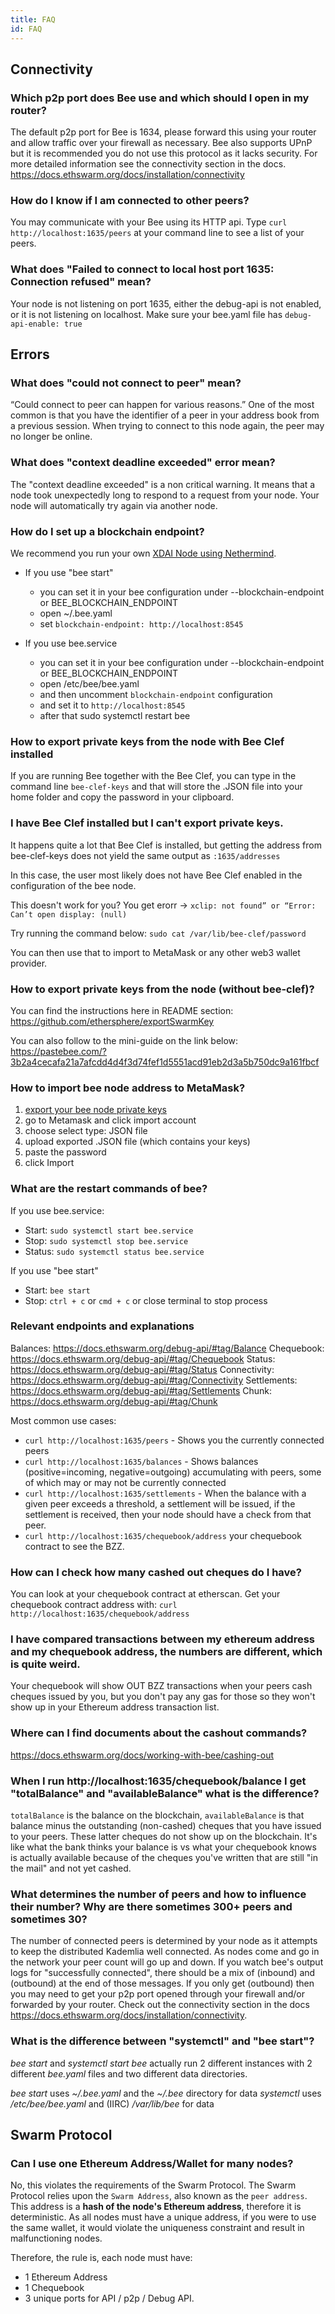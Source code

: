 ```yaml
---
title: FAQ
id: FAQ
---
```


## Connectivity

### Which p2p port does Bee use and which should I open in my router?

The default p2p port for Bee is 1634, please forward this using your router and allow traffic over your firewall as necessary. Bee also supports UPnP but it is recommended you do not use this protocol as it lacks security. For more detailed information see the connectivity section in the docs. https://docs.ethswarm.org/docs/installation/connectivity

### How do I know if I am connected to other peers?

You may communicate with your Bee using its HTTP api. Type `curl http://localhost:1635/peers` at your command line to see a list of your peers.

### What does "Failed to connect to local host port 1635: Connection refused" mean?

Your node is not listening on port 1635, either the debug-api is not enabled, or it is not listening on localhost. Make sure your bee.yaml file has `debug-api-enable: true`

## Errors

### What does "could not connect to peer" mean?

“Could connect to peer can happen for various reasons.” One of the most common is that you have the identifier of a peer in your address book from a previous session. When trying to connect to this node again, the peer may no longer be online.

### What does "context deadline exceeded" error mean?

The "context deadline exceeded" is a non critical warning. It means that a node took unexpectedly long to respond to a request from your node. Your node will automatically try again via another node.

### How do I set up a blockchain endpoint?

We recommend you run your own [XDAI Node using Nethermind](https://www.xdaichain.com/for-validators/new-validator-process-flow/nethermind-node-setup).

- If you use "bee start"

  - you can set it in your bee configuration under --blockchain-endpoint or BEE_BLOCKCHAIN_ENDPOINT
  - open ~/.bee.yaml
  - set `blockchain-endpoint: http://localhost:8545`

- If you use bee.service
  - you can set it in your bee configuration under --blockchain-endpoint or BEE_BLOCKCHAIN_ENDPOINT
  - open /etc/bee/bee.yaml
  - and then uncomment `blockchain-endpoint` configuration
  - and set it to `http://localhost:8545`
  - after that sudo systemctl restart bee

### How to export private keys from the node with Bee Clef installed

If you are running Bee together with the Bee Clef, you can type in the command line `bee-clef-keys` and that will store the .JSON file into your home folder and copy the password in your clipboard.

### I have Bee Clef installed but I can't export private keys.

It happens quite a lot that Bee Clef is installed, but getting the address from bee-clef-keys does not yield the same output as `:1635/addresses`

In this case, the user most likely does not have Bee Clef enabled in the configuration of the bee node.

This doesn't work for you? You get erorr -> `xclip: not found” or “Error: Can’t open display: (null)`

Try running the command below:
`sudo cat /var/lib/bee-clef/password`

You can then use that to import to MetaMask or any other web3 wallet provider.

### How to export private keys from the node (without bee-clef)?

You can find the instructions here in README section:
https://github.com/ethersphere/exportSwarmKey

You can also follow to the mini-guide on the link below:
https://pastebee.com/?3b2a4cecafa21a7afcdd4d4f3d74fef1d5551acd91eb2d3a5b750dc9a161fbcf

### How to import bee node address to MetaMask?

1. [export your bee node private keys](https://hackmd.io/tfKVeHaIQGewlGTC4ooESg#How-to-export-private-keys-from-the-node-with-bee-claf-installed)
2. go to Metamask and click import account
3. choose select type: JSON file
4. upload exported .JSON file (which contains your keys)
5. paste the password
6. click Import

### What are the restart commands of bee?

If you use bee.service:

- Start: `sudo systemctl start bee.service`
- Stop: `sudo systemctl stop bee.service`
- Status: `sudo systemctl status bee.service`

If you use "bee start"

- Start: `bee start`
- Stop: `ctrl + c` or `cmd + c` or close terminal to stop process

### Relevant endpoints and explanations

Balances: https://docs.ethswarm.org/debug-api/#tag/Balance
Chequebook: https://docs.ethswarm.org/debug-api/#tag/Chequebook
Status: https://docs.ethswarm.org/debug-api/#tag/Status
Connectivity: https://docs.ethswarm.org/debug-api/#tag/Connectivity
Settlements: https://docs.ethswarm.org/debug-api/#tag/Settlements
Chunk: https://docs.ethswarm.org/debug-api/#tag/Chunk

Most common use cases:

- `curl http://localhost:1635/peers` - Shows you the currently connected peers
- `curl http://localhost:1635/balances` - Shows balances (positive=incoming, negative=outgoing) accumulating with peers, some of which may or may not be currently connected
- `curl http://localhost:1635/settlements` - When the balance with a given peer exceeds a threshold, a settlement will be issued, if the settlement is received, then your node should have a check from that peer.
- `curl http://localhost:1635/chequebook/address` your chequebook contract to see the BZZ.

### How can I check how many cashed out cheques do I have?

You can look at your chequebook contract at etherscan.
Get your chequebook contract address with: `curl http://localhost:1635/chequebook/address`

### I have compared transactions between my ethereum address and my chequebook address, the numbers are different, which is quite weird.

Your chequebook will show OUT BZZ transactions when your peers cash cheques issued by you, but you don't pay any gas for those so they won't show up in your Ethereum address transaction list.

### Where can I find documents about the cashout commands?

https://docs.ethswarm.org/docs/working-with-bee/cashing-out

### When I run http://localhost:1635/chequebook/balance I get "totalBalance" and "availableBalance" what is the difference?

`totalBalance` is the balance on the blockchain, `availableBalance` is that balance minus the outstanding (non-cashed) cheques that you have issued to your peers. These latter cheques do not show up on the blockchain.
It's like what the bank thinks your balance is vs what your chequebook knows is actually available because of the cheques you've written that are still "in the mail" and not yet cashed.

### What determines the number of peers and how to influence their number? Why are there sometimes 300+ peers and sometimes 30?

The number of connected peers is determined by your node as it attempts to keep the distributed Kademlia well connected. As nodes come and go in the network your peer count will go up and down. If you watch bee's output logs for "successfully connected", there should be a mix of (inbound) and (outbound) at the end of those messages. If you only get (outbound) then you may need to get your p2p port opened through your firewall and/or forwarded by your router. Check out the connectivity section in the docs https://docs.ethswarm.org/docs/installation/connectivity.

### What is the difference between "systemctl" and "bee start"?

_bee start_ and _systemctl start bee_ actually run 2 different instances with 2 different _bee.yaml_ files and two different data directories.

_bee start_ uses _~/.bee.yaml_ and the _~/.bee_ directory for data
_systemctl_ uses _/etc/bee/bee.yaml_ and (IIRC) _/var/lib/bee_ for data

## Swarm Protocol

### Can I use one Ethereum Address/Wallet for many nodes?

No, this violates the requirements of the Swarm Protocol. The Swarm
Protocol relies upon the `Swarm Address`, also known as the `peer address`. This address is a **hash of the node's Ethereum address**,
therefore it is deterministic. As all nodes must have a unique address,
if you were to use the same wallet, it would violate the uniqueness
constraint and result in malfunctioning nodes.

Therefore, the rule is, each node must have:

- 1 Ethereum Address
- 1 Chequebook
- 3 unique ports for API / p2p / Debug API.
